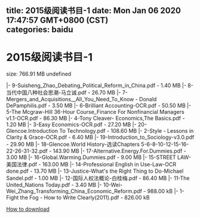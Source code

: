 
title: 2015级阅读书目-1
date: Mon Jan 06 2020 17:47:57 GMT+0800 (CST)    
categories: baidu
---

# 2015级阅读书目-1
size: 766.91 MB
 undefined
 
|- 9-Suisheng_Zhao_Debating_Political_Reform_in_China.pdf - 1.40 MB
|- 8-当代中国八种社会思潮-马立诚.pdf - 26.70 MB
|- 7-Mergers_and_Acquisitions__All_You_Need_To_Know - Donald DePamphilis.pdf - 3.50 MB
|- 6-Brilliant Accounting-OCR.pdf - 50.50 MB
|- 5-The Mcgraw-Hill 36-Hour Course_Finance For Nonfinancial Managers v1.1-OCR.pdf - 86.30 MB
|- 4-Tony Cleaver- Economics,The Basics.pdf - 1.20 MB
|- 3-Easy Economics-OCR.pdf - 27.20 MB
|- 20-Glencoe.Introduction To Technology.pdf - 108.60 MB
|- 2-Style - Lessons in Clarity & Grace-OCR.pdf - 6.40 MB
|- 19-Introduction_to_Sociology-v3.0.pdf - 29.90 MB
|- 18-Glencoe.World History-选读Chapters 5-6-8-10-12-15-16-22-26-31-32.pdf - 143.90 MB
|- 17-Alternative.Energy.For.Dummies.pdf - 3.00 MB
|- 16-Global.Warming.Dummies.pdf - 9.00 MB
|- 15-STREET LAW-美国法律.pdf - 163.00 MB
|- 14-Professional English in Use-Law-OCR done.pdf - 13.70 MB
|- 13-Justice-What's the Right Thing to Do-Michael Sandel.pdf - 1.00 MB
|- 12-国际人权法概论-白桂梅.pdf - 86.40 MB
|- 11-The United_Nations Today.pdf - 3.40 MB
|- 10-Wei-Wei_Zhang_Transforming_China_Economic_Reform.pdf - 988.00 kB
|- 1-Fight the Fog - How to Write Clearly(2011).pdf - 826.00 kB

[How to download](https://bpcam.bemobtrk.com/go/2ceec3aa-1ca2-46d6-b9ff-aaa5c184517c?jno=2960)